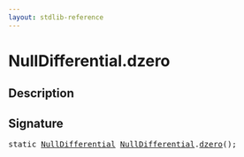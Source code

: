 ```yaml
---
layout: stdlib-reference
---
```


# NullDifferential\.dzero

## Description





## Signature 

<pre>
<span class='code_keyword'>static</span> <a href="../types/nulldifferential-04/index" class="code_type">NullDifferential</a> <a href="../types/nulldifferential-04/index" class="code_type">NullDifferential</a>.<a href="dzero">dzero</a>();

</pre>

